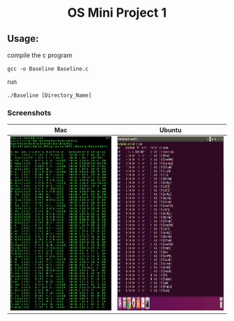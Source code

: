 <h1 align="center"> OS Mini Project 1</h1>

## Usage:

compile the c program
```
gcc -o Baseline Baseline.c 
```

run
```
./Baseline [Directory_Name] 
```


### Screenshots
|  Mac  | Ubuntu |
| :---: | :---: | 
|<img src="screenshots/MAC/1.png" width="500px;" height="400px;"> |   <img src="screenshots/Ubuntu/ps aux.png" width="500px;" height="400px;">    |

